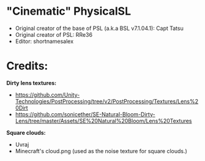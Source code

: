 # "Cinematic" PhysicalSL

- Original creator of the base of PSL (a.k.a BSL v7.1.04.1): Capt Tatsu
- Original creator of PSL: RRe36
- Editor: shortnamesalex

# Credits:

**Dirty lens textures:**
- https://github.com/Unity-Technologies/PostProcessing/tree/v2/PostProcessing/Textures/Lens%20Dirt
- https://github.com/sonicether/SE-Natural-Bloom-Dirty-Lens/tree/master/Assets/SE%20Natural%20Bloom/Lens%20Textures

**Square clouds:**

- Uvraj
- Minecraft's cloud.png (used as the noise texture for square clouds.)
